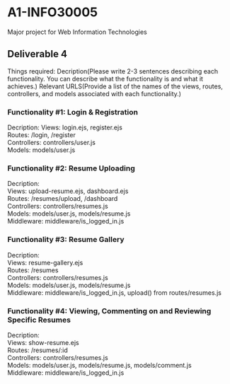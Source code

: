 # A1-INFO30005
Major project for Web Information Technologies

## Deliverable 4 

Things required:
Decription(Please write 2-3 sentences describing each functionality. You can describe what the functionality is and what it achieves.)
Relevant URLS(Provide a list of the names of the views, routes, controllers, and models associated with each functionality.)

### Functionality #1: Login & Registration
Decription:
Views: login.ejs, register.ejs  
Routes: /login, /register  
Controllers: controllers/user.js  
Models: models/user.js  

### Functionality #2: Resume Uploading
Decription:  
Views: upload-resume.ejs, dashboard.ejs  
Routes: /resumes/upload, /dashboard  
Controllers: controllers/resumes.js  
Models: models/user.js, models/resume.js  
Middleware: middleware/is_logged_in.js  

### Functionality #3: Resume Gallery
Decription:  
Views: resume-gallery.ejs  
Routes: /resumes  
Controllers: controllers/resumes.js  
Models: models/user.js, models/resume.js  
Middleware: middleware/is_logged_in.js, upload() from routes/resumes.js  

### Functionality #4: Viewing, Commenting on and Reviewing Specific Resumes
Decription:  
Views: show-resume.ejs  
Routes: /resumes/:id     
Controllers: controllers/resumes.js  
Models: models/user.js, models/resume.js, models/comment.js  
Middleware: middleware/is_logged_in.js  
